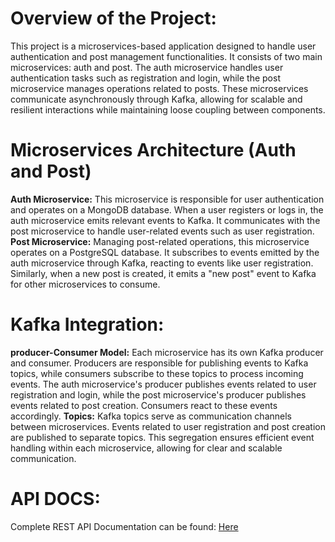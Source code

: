 # Overview of the Project:
This project is a microservices-based application designed to handle user authentication and post management functionalities. It consists of two main microservices: auth and post. The auth microservice handles user authentication tasks such as registration and login, while the post microservice manages operations related to posts. These microservices communicate asynchronously through Kafka, allowing for scalable and resilient interactions while maintaining loose coupling between components.
# Microservices Architecture (Auth and Post)
**Auth Microservice:** This microservice is responsible for user authentication and operates on a MongoDB database. When a user registers or logs in, the auth microservice emits relevant events to Kafka. It communicates with the post microservice to handle user-related events such as user registration.
**Post Microservice:** Managing post-related operations, this microservice operates on a PostgreSQL database. It subscribes to events emitted by the auth microservice through Kafka, reacting to events like user registration. Similarly, when a new post is created, it emits a "new post" event to Kafka for other microservices to consume.
# Kafka Integration:
**producer-Consumer Model:** Each microservice has its own Kafka producer and consumer. Producers are responsible for publishing events to Kafka topics, while consumers subscribe to these topics to process incoming events. The auth microservice's producer publishes events related to user registration and login, while the post microservice's producer publishes events related to post creation. Consumers react to these events accordingly.
**Topics:** Kafka topics serve as communication channels between microservices. Events related to user registration and post creation are published to separate topics. This segregation ensures efficient event handling within each microservice, allowing for clear and scalable communication.
# API DOCS:
Complete REST API Documentation can be found: [Here](https://documenter.getpostman.com/view/28704515/2sA3JM61RS)
